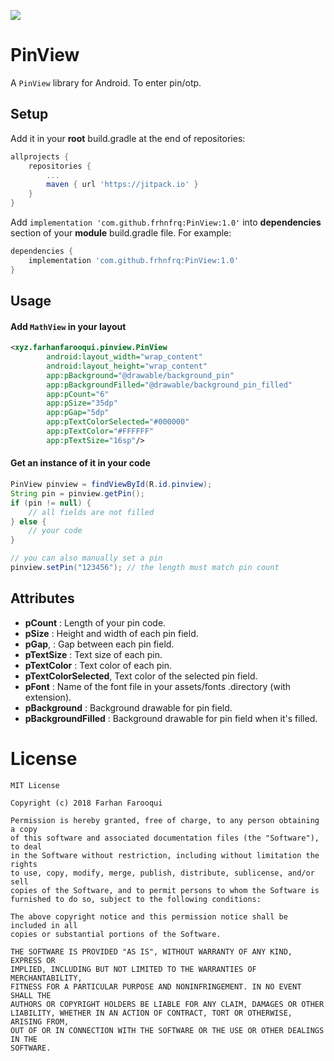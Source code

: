 [![](https://jitpack.io/v/frhnfrq/PinView.svg)](https://jitpack.io/#frhnfrq/PinView)

# PinView 

A `PinView` library for Android. To enter pin/otp.




## Setup

Add it in your **root** build.gradle at the end of repositories:

```groovy
allprojects {
    repositories {
		...
		maven { url 'https://jitpack.io' }
	}
}
```

Add `implementation 'com.github.frhnfrq:PinView:1.0'` into **dependencies** section of your **module** build.gradle file. For example:

```groovy
dependencies {
    implementation 'com.github.frhnfrq:PinView:1.0'
}
```
## Usage

#### Add `MathView` in your layout

```xml
<xyz.farhanfarooqui.pinview.PinView
        android:layout_width="wrap_content"
        android:layout_height="wrap_content"
        app:pBackground="@drawable/background_pin"
        app:pBackgroundFilled="@drawable/background_pin_filled"
        app:pCount="6"
        app:pSize="35dp"
        app:pGap="5dp"
        app:pTextColorSelected="#000000"
        app:pTextColor="#FFFFFF"
        app:pTextSize="16sp"/>
```

#### Get an instance of it in your code
```java
PinView pinview = findViewById(R.id.pinview);
String pin = pinview.getPin();
if (pin != null) {
    // all fields are not filled
} else {
    // your code
}

// you can also manually set a pin
pinview.setPin("123456"); // the length must match pin count
```


## Attributes

* **pCount** : Length of your pin code.
* **pSize** : Height and width of each pin field.
* **pGap**, : Gap between each pin field.
* **pTextSize** : Text size of each pin.
* **pTextColor** : Text color of each pin.
* **pTextColorSelected**, Text color of the selected pin field.
* **pFont** : Name of the font file in your assets/fonts .directory (with extension).
* **pBackground** : Background drawable for pin field.
* **pBackgroundFilled** : Background drawable for pin field when it's filled.



License
=======

    MIT License

    Copyright (c) 2018 Farhan Farooqui

    Permission is hereby granted, free of charge, to any person obtaining a copy
    of this software and associated documentation files (the "Software"), to deal
    in the Software without restriction, including without limitation the rights
    to use, copy, modify, merge, publish, distribute, sublicense, and/or sell
    copies of the Software, and to permit persons to whom the Software is
    furnished to do so, subject to the following conditions:

    The above copyright notice and this permission notice shall be included in all
    copies or substantial portions of the Software.

    THE SOFTWARE IS PROVIDED "AS IS", WITHOUT WARRANTY OF ANY KIND, EXPRESS OR
    IMPLIED, INCLUDING BUT NOT LIMITED TO THE WARRANTIES OF MERCHANTABILITY,
    FITNESS FOR A PARTICULAR PURPOSE AND NONINFRINGEMENT. IN NO EVENT SHALL THE
    AUTHORS OR COPYRIGHT HOLDERS BE LIABLE FOR ANY CLAIM, DAMAGES OR OTHER
    LIABILITY, WHETHER IN AN ACTION OF CONTRACT, TORT OR OTHERWISE, ARISING FROM,
    OUT OF OR IN CONNECTION WITH THE SOFTWARE OR THE USE OR OTHER DEALINGS IN THE
    SOFTWARE.
